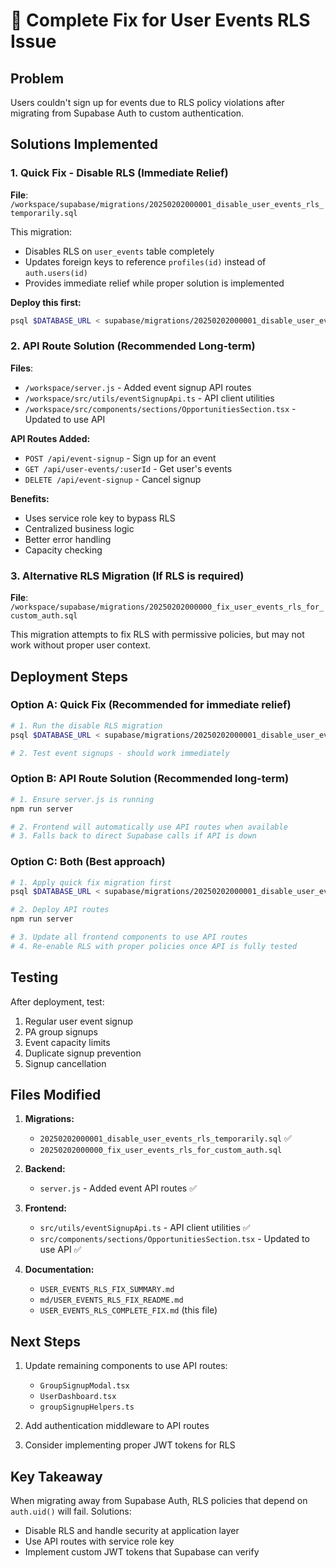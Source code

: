 # 🔧 Complete Fix for User Events RLS Issue

## Problem
Users couldn't sign up for events due to RLS policy violations after migrating from Supabase Auth to custom authentication.

## Solutions Implemented

### 1. **Quick Fix - Disable RLS (Immediate Relief)**
**File**: `/workspace/supabase/migrations/20250202000001_disable_user_events_rls_temporarily.sql`

This migration:
- Disables RLS on `user_events` table completely
- Updates foreign keys to reference `profiles(id)` instead of `auth.users(id)`
- Provides immediate relief while proper solution is implemented

**Deploy this first:**
```bash
psql $DATABASE_URL < supabase/migrations/20250202000001_disable_user_events_rls_temporarily.sql
```

### 2. **API Route Solution (Recommended Long-term)**
**Files**: 
- `/workspace/server.js` - Added event signup API routes
- `/workspace/src/utils/eventSignupApi.ts` - API client utilities
- `/workspace/src/components/sections/OpportunitiesSection.tsx` - Updated to use API

**API Routes Added:**
- `POST /api/event-signup` - Sign up for an event
- `GET /api/user-events/:userId` - Get user's events
- `DELETE /api/event-signup` - Cancel signup

**Benefits:**
- Uses service role key to bypass RLS
- Centralized business logic
- Better error handling
- Capacity checking

### 3. **Alternative RLS Migration (If RLS is required)**
**File**: `/workspace/supabase/migrations/20250202000000_fix_user_events_rls_for_custom_auth.sql`

This migration attempts to fix RLS with permissive policies, but may not work without proper user context.

## Deployment Steps

### Option A: Quick Fix (Recommended for immediate relief)
```bash
# 1. Run the disable RLS migration
psql $DATABASE_URL < supabase/migrations/20250202000001_disable_user_events_rls_temporarily.sql

# 2. Test event signups - should work immediately
```

### Option B: API Route Solution (Recommended long-term)
```bash
# 1. Ensure server.js is running
npm run server

# 2. Frontend will automatically use API routes when available
# 3. Falls back to direct Supabase calls if API is down
```

### Option C: Both (Best approach)
```bash
# 1. Apply quick fix migration first
psql $DATABASE_URL < supabase/migrations/20250202000001_disable_user_events_rls_temporarily.sql

# 2. Deploy API routes
npm run server

# 3. Update all frontend components to use API routes
# 4. Re-enable RLS with proper policies once API is fully tested
```

## Testing

After deployment, test:
1. Regular user event signup
2. PA group signups
3. Event capacity limits
4. Duplicate signup prevention
5. Signup cancellation

## Files Modified

1. **Migrations:**
   - `20250202000001_disable_user_events_rls_temporarily.sql` ✅
   - `20250202000000_fix_user_events_rls_for_custom_auth.sql`

2. **Backend:**
   - `server.js` - Added event API routes ✅

3. **Frontend:**
   - `src/utils/eventSignupApi.ts` - API client utilities ✅
   - `src/components/sections/OpportunitiesSection.tsx` - Updated to use API ✅

4. **Documentation:**
   - `USER_EVENTS_RLS_FIX_SUMMARY.md`
   - `md/USER_EVENTS_RLS_FIX_README.md`
   - `USER_EVENTS_RLS_COMPLETE_FIX.md` (this file)

## Next Steps

1. Update remaining components to use API routes:
   - `GroupSignupModal.tsx`
   - `UserDashboard.tsx`
   - `groupSignupHelpers.ts`

2. Add authentication middleware to API routes

3. Consider implementing proper JWT tokens for RLS

## Key Takeaway

When migrating away from Supabase Auth, RLS policies that depend on `auth.uid()` will fail. Solutions:
- Disable RLS and handle security at application layer
- Use API routes with service role key
- Implement custom JWT tokens that Supabase can verify
